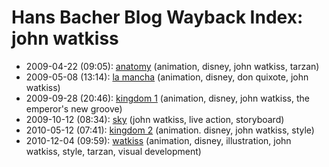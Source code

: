 # Hans Bacher Blog Wayback Index: john watkiss

* 2009-04-22 (09:05): [anatomy](https://web.archive.org/web/https://one1more2time3.wordpress.com/2009/04/22/anatomy/) (animation, disney, john watkiss, tarzan)
* 2009-05-08 (13:14): [la mancha](https://web.archive.org/web/https://one1more2time3.wordpress.com/2009/05/08/la-mancha/) (animation, disney, don quixote, john watkiss)
* 2009-09-28 (20:46): [kingdom 1](https://web.archive.org/web/https://one1more2time3.wordpress.com/2009/09/28/kingdom/) (animation, disney, john watkiss, the emperor's new groove)
* 2009-10-12 (08:34): [sky](https://web.archive.org/web/https://one1more2time3.wordpress.com/2009/10/12/sky/) (john watkiss, live action, storyboard)
* 2010-05-12 (07:41): [kingdom 2](https://web.archive.org/web/https://one1more2time3.wordpress.com/2010/05/12/kingdom-2/) (animation. disney, john watkiss, style)
* 2010-12-04 (09:59): [watkiss](https://web.archive.org/web/https://one1more2time3.wordpress.com/2010/12/04/watkiss/) (animation, disney, illustration, john watkiss, style, tarzan, visual development)